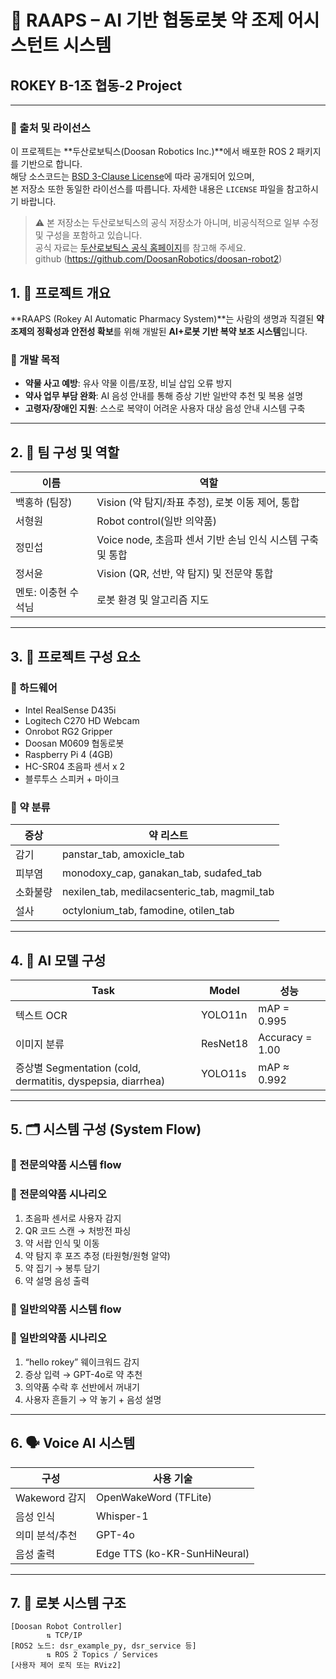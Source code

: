 # 💊 RAAPS – AI 기반 협동로봇 약 조제 어시스턴트 시스템
## ROKEY B-1조 협동-2 Project
---

### 🔗 출처 및 라이선스

이 프로젝트는 **두산로보틱스(Doosan Robotics Inc.)**에서 배포한 ROS 2 패키지를 기반으로 합니다.  
해당 소스코드는 [BSD 3-Clause License](https://opensource.org/licenses/BSD-3-Clause)에 따라 공개되어 있으며,  
본 저장소 또한 동일한 라이선스를 따릅니다. 자세한 내용은 `LICENSE` 파일을 참고하시기 바랍니다.

> ⚠️ 본 저장소는 두산로보틱스의 공식 저장소가 아니며, 비공식적으로 일부 수정 및 구성을 포함하고 있습니다.  
> 공식 자료는 [두산로보틱스 공식 홈페이지](http://www.doosanrobotics.com/kr/)를 참고해 주세요.   
> github (https://github.com/DoosanRobotics/doosan-robot2)

## 1. 📌 프로젝트 개요

**RAAPS (Rokey AI Automatic Pharmacy System)**는 사람의 생명과 직결된 **약 조제의 정확성과 안전성 확보**를 위해 개발된 **AI+로봇 기반 복약 보조 시스템**입니다.

### 🎯 개발 목적

- **약물 사고 예방**: 유사 약물 이름/포장, 비닐 삽입 오류 방지
- **약사 업무 부담 완화**: AI 음성 안내를 통해 증상 기반 일반약 추천 및 복용 설명
- **고령자/장애인 지원**: 스스로 복약이 어려운 사용자 대상 음성 안내 시스템 구축

---

## 2. 👥 팀 구성 및 역할

| 이름 | 역할 |
|------|------|
| 백홍하 (팀장) | Vision (약 탐지/좌표 추정), 로봇 이동 제어, 통합 |
| 서형원 | Robot control(일반 의약품)|
| 정민섭 | Voice node, 초음파 센서 기반 손님 인식 시스템 구축 및 통합|
| 정서윤 | Vision (QR, 선반, 약 탐지) 및 전문약 통합 |
| 멘토: 이충현 수석님 | 로봇 환경 및 알고리즘 지도 |

---

## 3. 🧪 프로젝트 구성 요소

### 🧰 하드웨어

- Intel RealSense D435i
- Logitech C270 HD Webcam
- Onrobot RG2 Gripper
- Doosan M0609 협동로봇
- Raspberry Pi 4 (4GB)
- HC-SR04 초음파 센서 x 2
- 블루투스 스피커 + 마이크

### 💊 약 분류

| 증상 | 약 리스트 |
|------|-----------|
| 감기 | panstar_tab, amoxicle_tab |
| 피부염 | monodoxy_cap, ganakan_tab, sudafed_tab |
| 소화불량 | nexilen_tab, medilacsenteric_tab, magmil_tab |
| 설사 | octylonium_tab, famodine, otilen_tab |

---

## 4. 🧠 AI 모델 구성

| Task | Model | 성능 |
|------|-------|------|
| 텍스트 OCR | YOLO11n | mAP = 0.995 |
| 이미지 분류 | ResNet18 | Accuracy = 1.00 |
| 증상별 Segmentation (cold, dermatitis, dyspepsia, diarrhea) | YOLO11s | mAP ≈ 0.992 |

---

## 5. 🗂 시스템 구성 (System Flow)

### 🧾 전문의약품 시스템 flow



### 🧾 전문의약품 시나리오

1. 초음파 센서로 사용자 감지
2. QR 코드 스캔 → 처방전 파싱
3. 약 서랍 인식 및 이동
4. 약 탐지 후 포즈 추정 (타원형/원형 알약)
5. 약 집기 → 봉투 담기
6. 약 설명 음성 출력

### 🛒 일반의약품 시스템 flow



### 🛒 일반의약품 시나리오

1. “hello rokey” 웨이크워드 감지
2. 증상 입력 → GPT-4o로 약 추천
3. 의약품 수락 후 선반에서 꺼내기
4. 사용자 흔들기 → 약 놓기 + 음성 설명

---

## 6. 🗣️ Voice AI 시스템

| 구성 | 사용 기술 |
|------|-----------|
| Wakeword 감지 | OpenWakeWord (TFLite) |
| 음성 인식 | Whisper-1 |
| 의미 분석/추천 | GPT-4o |
| 음성 출력 | Edge TTS (ko-KR-SunHiNeural) |

---

## 7. 🤖 로봇 시스템 구조

```text
[Doosan Robot Controller]
        ⇅ TCP/IP
[ROS2 노드: dsr_example_py, dsr_service 등]
        ⇅ ROS 2 Topics / Services
[사용자 제어 로직 또는 RViz2]

